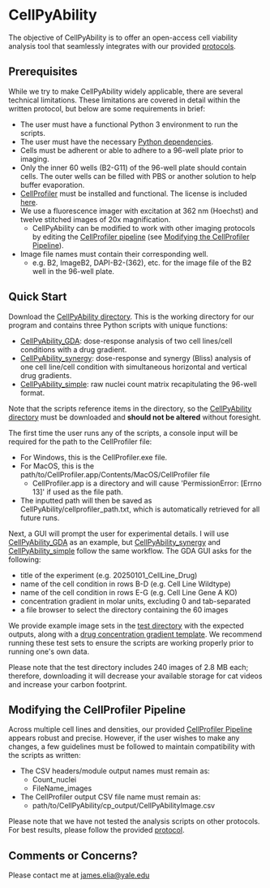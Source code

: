 # CellPyAbility

The objective of CellPyAbility is to offer an open-access cell viability analysis tool that seamlessly integrates with our provided [protocols](path/to/protocol).

## Prerequisites

While we try to make CellPyAbility widely applicable, there are several technical limitations. These limitations are covered in detail within the written protocol, but below are some requirements in brief:

- The user must have a functional Python 3 environment to run the scripts.
- The user must have the necessary [Python dependencies](requirements.txt).
- Cells must be adherent or able to adhere to a 96-well plate prior to imaging.
- Only the inner 60 wells (B2-G11) of the 96-well plate should contain cells. The outer wells can be filled with PBS or another solution to help buffer evaporation.
- [CellProfiler](https://github.com/CellProfiler/CellProfiler) must be installed and functional. The license is included [here](CellProfilerLicense.txt).
- We use a fluorescence imager with excitation at 362 nm (Hoechst) and twelve stitched images of 20x magnification. 
  - CellPyAbility can be modified to work with other imaging protocols by editing the [CellProfiler pipeline](CellPyAbility/CellPyAbility.cppipe) (see [Modifying the CellProfiler Pipeline](##Modifying-the-CellProfiler-Pipeline)).
- Image file names must contain their corresponding well.
  - e.g. B2, ImageB2, DAPI-B2-(362), etc. for the image file of the B2 well in the 96-well plate.

## Quick Start
Download the [CellPyAbility directory](CellPyAbility). This is the working directory for our program and contains three Python scripts with unique functions:
- [CellPyAbility_GDA](CellPyAbility/CellPyAbility_GDA.py): dose-response analysis of two cell lines/cell conditions with a drug gradient.
- [CellPyAbility_synergy](CellPyAbility/CellPyAbility_synergy.py): dose-response and synergy (Bliss) analysis of one cell line/cell condition with simultaneous horizontal and vertical drug gradients.
- [CellPyAbility_simple](CellPyAbility/CellPyAbility_simple.py): raw nuclei count matrix recapitulating the 96-well format.

Note that the scripts reference items in the directory, so the [CellPyAbility directory](CellPyAbility) must be downloaded and **should not be altered** without foresight.

The first time the user runs any of the scripts, a console input will be required for the path to the CellProfiler file:
- For Windows, this is the CellProfiler.exe file. 
- For MacOS, this is the path/to/CellProfiler.app/Contents/MacOS/CellProfiler file 
  - CellProfiler.app is a directory and will cause 'PermissionError: [Errno 13]' if used as the file path. 
- The inputted path will then be saved as CellPyAbility/cellprofiler_path.txt, which is automatically retrieved for all future runs.

Next, a GUI will prompt the user for experimental details. I will use [CellPyAbility_GDA](CellPyAbility/CellPyAbility_GDA.py) as an example, but [CellPyAbility_synergy](CellPyAbility/CellPyAbility_synergy.py) and [CellPyAbility_simple](CellPyAbility/CellPyAbility_simple.py) follow the same workflow. The GDA GUI asks for the following: 
- title of the experiment (e.g. 20250101_CellLine_Drug)
- name of the cell condition in rows B-D (e.g. Cell Line Wildtype)
- name of the cell condition in rows E-G (e.g. Cell Line Gene A KO)
- concentration gradient in molar units, excluding 0 and tab-separated
- a file browser to select the directory containing the 60 images

We provide example image sets in the [test directory](test) with the expected outputs, along with a [drug concentration gradient template](test/drug_concentrations.csv). We recommend running these test sets to ensure the scripts are working properly prior to running one's own data. 

Please note that the test directory includes 240 images of 2.8 MB each; therefore, downloading it will decrease your available storage for cat videos and increase your carbon footprint.

## Modifying the CellProfiler Pipeline

Across multiple cell lines and densities, our provided [CellProfiler Pipeline](CellPyAbility/CellPyAbility.cppipe) appears robust and precise. However, if the user wishes to make any changes, a few guidelines must be followed to maintain compatibility with the scripts as written:
- The CSV headers/module output names must remain as:
  - Count_nuclei
  - FileName_images
- The CellProfiler output CSV file name must remain as:
  - path/to/CellPyAbility/cp_output/CellPyAbilityImage.csv

Please note that we have not tested the analysis scripts on other protocols. For best results, please follow the provided [protocol](path/to/protocol).

## Comments or Concerns?
Please contact me at james.elia@yale.edu